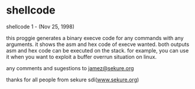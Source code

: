 # shellcode

shellcode 1 - (Nov 25, 1998)
 
this proggie generates a binary execve code for any commands 
with any arguments. it shows the asm and hex  code of execve 
wanted. both outputs asm and hex code can be executed on the 
stack. for example, you can use it when you want to  exploit
a buffer overrun situation on linux.
 
any comments and sugestions to jamez@sekure.org

thanks for all people from sekure sdi(www.sekure.org)
